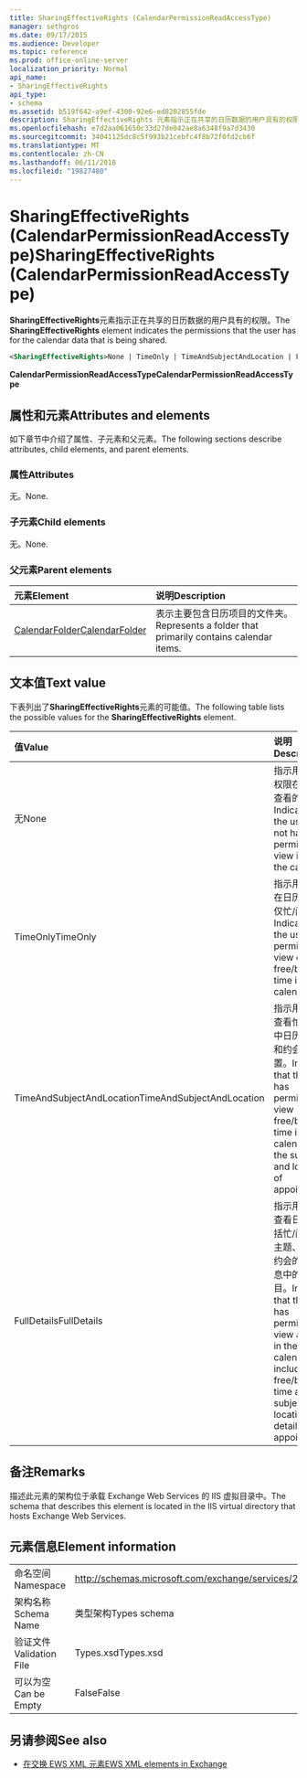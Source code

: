 ```yaml
---
title: SharingEffectiveRights (CalendarPermissionReadAccessType)
manager: sethgros
ms.date: 09/17/2015
ms.audience: Developer
ms.topic: reference
ms.prod: office-online-server
localization_priority: Normal
api_name:
- SharingEffectiveRights
api_type:
- schema
ms.assetid: b519f642-a9ef-4300-92e6-ed8202855fde
description: SharingEffectiveRights 元素指示正在共享的日历数据的用户具有的权限。
ms.openlocfilehash: e7d2aa061650c33d27de042ae8a6348f9a7d3430
ms.sourcegitcommit: 34041125dc8c5f993b21cebfc4f8b72f0fd2cb6f
ms.translationtype: MT
ms.contentlocale: zh-CN
ms.lasthandoff: 06/11/2018
ms.locfileid: "19827480"
---
```

# <a name="sharingeffectiverights-calendarpermissionreadaccesstype"></a><span data-ttu-id="97399-103">SharingEffectiveRights (CalendarPermissionReadAccessType)</span><span class="sxs-lookup"><span data-stu-id="97399-103">SharingEffectiveRights (CalendarPermissionReadAccessType)</span></span>

<span data-ttu-id="97399-104">**SharingEffectiveRights**元素指示正在共享的日历数据的用户具有的权限。</span><span class="sxs-lookup"><span data-stu-id="97399-104">The **SharingEffectiveRights** element indicates the permissions that the user has for the calendar data that is being shared.</span></span> 
  
```XML
<SharingEffectiveRights>None | TimeOnly | TimeAndSubjectAndLocation | FullDetails</SharingEffectiveRights>
```

 <span data-ttu-id="97399-105">**CalendarPermissionReadAccessType**</span><span class="sxs-lookup"><span data-stu-id="97399-105">**CalendarPermissionReadAccessType**</span></span>
## <a name="attributes-and-elements"></a><span data-ttu-id="97399-106">属性和元素</span><span class="sxs-lookup"><span data-stu-id="97399-106">Attributes and elements</span></span>

<span data-ttu-id="97399-107">如下章节中介绍了属性、子元素和父元素。</span><span class="sxs-lookup"><span data-stu-id="97399-107">The following sections describe attributes, child elements, and parent elements.</span></span>
  
### <a name="attributes"></a><span data-ttu-id="97399-108">属性</span><span class="sxs-lookup"><span data-stu-id="97399-108">Attributes</span></span>

<span data-ttu-id="97399-109">无。</span><span class="sxs-lookup"><span data-stu-id="97399-109">None.</span></span>
  
### <a name="child-elements"></a><span data-ttu-id="97399-110">子元素</span><span class="sxs-lookup"><span data-stu-id="97399-110">Child elements</span></span>

<span data-ttu-id="97399-111">无。</span><span class="sxs-lookup"><span data-stu-id="97399-111">None.</span></span>
  
### <a name="parent-elements"></a><span data-ttu-id="97399-112">父元素</span><span class="sxs-lookup"><span data-stu-id="97399-112">Parent elements</span></span>

|<span data-ttu-id="97399-113">**元素**</span><span class="sxs-lookup"><span data-stu-id="97399-113">**Element**</span></span>|<span data-ttu-id="97399-114">**说明**</span><span class="sxs-lookup"><span data-stu-id="97399-114">**Description**</span></span>|
|:-----|:-----|
|[<span data-ttu-id="97399-115">CalendarFolder</span><span class="sxs-lookup"><span data-stu-id="97399-115">CalendarFolder</span></span>](calendarfolder.md) <br/> |<span data-ttu-id="97399-116">表示主要包含日历项目的文件夹。</span><span class="sxs-lookup"><span data-stu-id="97399-116">Represents a folder that primarily contains calendar items.</span></span>  <br/> |
   
## <a name="text-value"></a><span data-ttu-id="97399-117">文本值</span><span class="sxs-lookup"><span data-stu-id="97399-117">Text value</span></span>

<span data-ttu-id="97399-118">下表列出了**SharingEffectiveRights**元素的可能值。</span><span class="sxs-lookup"><span data-stu-id="97399-118">The following table lists the possible values for the **SharingEffectiveRights** element.</span></span> 
  
|<span data-ttu-id="97399-119">**值**</span><span class="sxs-lookup"><span data-stu-id="97399-119">**Value**</span></span>|<span data-ttu-id="97399-120">**说明**</span><span class="sxs-lookup"><span data-stu-id="97399-120">**Description**</span></span>|
|:-----|:-----|
|<span data-ttu-id="97399-121">无</span><span class="sxs-lookup"><span data-stu-id="97399-121">None</span></span>  <br/> |<span data-ttu-id="97399-122">指示用户没有权限在日历中查看的项目。</span><span class="sxs-lookup"><span data-stu-id="97399-122">Indicates that the user does not have permission to view items in the calendar.</span></span>  <br/> |
|<span data-ttu-id="97399-123">TimeOnly</span><span class="sxs-lookup"><span data-stu-id="97399-123">TimeOnly</span></span>  <br/> |<span data-ttu-id="97399-124">指示用户有权在日历中查看仅忙/闲时间。</span><span class="sxs-lookup"><span data-stu-id="97399-124">Indicates that the user has permission to view only free/busy time in the calendar.</span></span>  <br/> |
|<span data-ttu-id="97399-125">TimeAndSubjectAndLocation</span><span class="sxs-lookup"><span data-stu-id="97399-125">TimeAndSubjectAndLocation</span></span>  <br/> |<span data-ttu-id="97399-126">指示用户有权查看忙/闲时间中日历的主题和约会的位置。</span><span class="sxs-lookup"><span data-stu-id="97399-126">Indicates that the user has permission to view free/busy time in the calendar and the subject and location of appointments.</span></span>  <br/> |
|<span data-ttu-id="97399-127">FullDetails</span><span class="sxs-lookup"><span data-stu-id="97399-127">FullDetails</span></span>  <br/> |<span data-ttu-id="97399-128">指示用户有权查看日历，包括忙/闲时间和主题、 位置和约会的详细信息中的所有项目。</span><span class="sxs-lookup"><span data-stu-id="97399-128">Indicates that the user has permission to view all items in the calendar, including free/busy time and subject, location, and details of appointments.</span></span>  <br/> |
   
## <a name="remarks"></a><span data-ttu-id="97399-129">备注</span><span class="sxs-lookup"><span data-stu-id="97399-129">Remarks</span></span>

<span data-ttu-id="97399-130">描述此元素的架构位于承载 Exchange Web Services 的 IIS 虚拟目录中。</span><span class="sxs-lookup"><span data-stu-id="97399-130">The schema that describes this element is located in the IIS virtual directory that hosts Exchange Web Services.</span></span>
  
## <a name="element-information"></a><span data-ttu-id="97399-131">元素信息</span><span class="sxs-lookup"><span data-stu-id="97399-131">Element information</span></span>

|||
|:-----|:-----|
|<span data-ttu-id="97399-132">命名空间</span><span class="sxs-lookup"><span data-stu-id="97399-132">Namespace</span></span>  <br/> |http://schemas.microsoft.com/exchange/services/2006/types  <br/> |
|<span data-ttu-id="97399-133">架构名称</span><span class="sxs-lookup"><span data-stu-id="97399-133">Schema Name</span></span>  <br/> |<span data-ttu-id="97399-134">类型架构</span><span class="sxs-lookup"><span data-stu-id="97399-134">Types schema</span></span>  <br/> |
|<span data-ttu-id="97399-135">验证文件</span><span class="sxs-lookup"><span data-stu-id="97399-135">Validation File</span></span>  <br/> |<span data-ttu-id="97399-136">Types.xsd</span><span class="sxs-lookup"><span data-stu-id="97399-136">Types.xsd</span></span>  <br/> |
|<span data-ttu-id="97399-137">可以为空</span><span class="sxs-lookup"><span data-stu-id="97399-137">Can be Empty</span></span>  <br/> |<span data-ttu-id="97399-138">False</span><span class="sxs-lookup"><span data-stu-id="97399-138">False</span></span>  <br/> |
   
## <a name="see-also"></a><span data-ttu-id="97399-139">另请参阅</span><span class="sxs-lookup"><span data-stu-id="97399-139">See also</span></span>



- [<span data-ttu-id="97399-140">在交换 EWS XML 元素</span><span class="sxs-lookup"><span data-stu-id="97399-140">EWS XML elements in Exchange</span></span>](ews-xml-elements-in-exchange.md)


